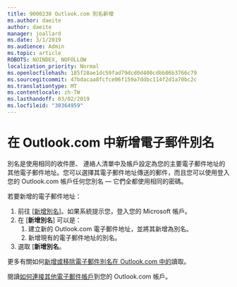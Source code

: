 ```yaml
---
title: 9000238 Outlook.com 別名新增
ms.author: daeite
author: daeite
manager: joallard
ms.date: 3/1/2019
ms.audience: Admin
ms.topic: article
ROBOTS: NOINDEX, NOFOLLOW
localization_priority: Normal
ms.openlocfilehash: 185f28ae1dc59fad79dcd0d400cdbb06b3766c79
ms.sourcegitcommit: 47bdacaa8fcfce06f159a7ddbc114f2d1a70bc2c
ms.translationtype: MT
ms.contentlocale: zh-TW
ms.lasthandoff: 03/02/2019
ms.locfileid: "30364959"
---
```

# <a name="add-an-email-alias-in-outlookcom"></a>在 Outlook.com 中新增電子郵件別名

別名是使用相同的收件匣、 連絡人清單中及帳戶設定為您的主要電子郵件地址的其他電子郵件地址。您可以選擇其電子郵件地址傳送的郵件，而且您可以使用登入您的 Outlook.com 帳戶任何您別名 — 它們全都使用相同的密碼。

若要新增的電子郵件地址：

1. 前往 [[新增別名](https://go.microsoft.com/fwlink/p/?linkid=864833)]。如果系統提示您，登入您的 Microsoft 帳戶。
2. 在 [**新增別名**] 可以是：
    1. 建立新的 Outlook.com 電子郵件地址，並將其新增為別名。
    2. 新增現有的電子郵件地址的別名。
3. 選取 [**新增別名**。

更多有關如何[新增或移除電子郵件別名在 Outlook.com 中的](https://support.office.com/article/459b1989-356d-40fa-a689-8f285b13f1f2)讀取。  

閱讀[如何連接其他電子郵件帳戶](https://support.office.com/article/c5224df4-5885-4e79-91ba-523aa743f0ba)到您的 Outlook.com 帳戶。